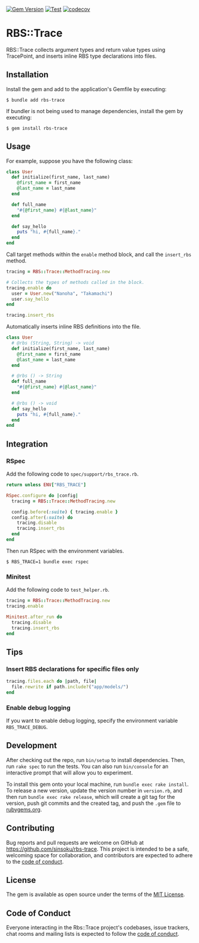 [![Gem Version](https://badge.fury.io/rb/rbs-trace.svg)](https://badge.fury.io/rb/rbs-trace)
[![Test](https://github.com/sinsoku/rbs-trace/actions/workflows/test.yml/badge.svg)](https://github.com/sinsoku/rbs-trace/actions/workflows/test.yml)
[![codecov](https://codecov.io/gh/sinsoku/rbs-trace/graph/badge.svg?token=rEsPe8Quyu)](https://codecov.io/gh/sinsoku/rbs-trace)

# RBS::Trace

RBS::Trace collects argument types and return value types using TracePoint, and inserts inline RBS type declarations into files.

## Installation

Install the gem and add to the application's Gemfile by executing:

    $ bundle add rbs-trace

If bundler is not being used to manage dependencies, install the gem by executing:

    $ gem install rbs-trace

## Usage

For example, suppose you have the following class:

```ruby
class User
  def initialize(first_name, last_name)
    @first_name = first_name
    @last_name = last_name
  end

  def full_name
    "#{@first_name} #{@last_name}"
  end

  def say_hello
    puts "hi, #{full_name}."
  end
end
```

Call target methods within the `enable` method block, and call the `insert_rbs` method.

```ruby
tracing = RBS::Trace::MethodTracing.new

# Collects the types of methods called in the block.
tracing.enable do
  user = User.new("Nanoha", "Takamachi")
  user.say_hello
end

tracing.insert_rbs
```

Automatically inserts inline RBS definitions into the file.

```ruby
class User
  # @rbs (String, String) -> void
  def initialize(first_name, last_name)
    @first_name = first_name
    @last_name = last_name
  end

  # @rbs () -> String
  def full_name
    "#{@first_name} #{@last_name}"
  end

  # @rbs () -> void
  def say_hello
    puts "hi, #{full_name}."
  end
end
```

## Integration

### RSpec

Add the following code to `spec/support/rbs_trace.rb`.

```ruby
return unless ENV["RBS_TRACE"]

RSpec.configure do |config|
  tracing = RBS::Trace::MethodTracing.new

  config.before(:suite) { tracing.enable }
  config.after(:suite) do
    tracing.disable
    tracing.insert_rbs
  end
end
```

Then run RSpec with the environment variables.

```console
$ RBS_TRACE=1 bundle exec rspec
```

### Minitest

Add the following code to `test_helper.rb`.

```ruby
tracing = RBS::Trace::MethodTracing.new
tracing.enable

Minitest.after_run do
  tracing.disable
  tracing.insert_rbs
end
```

## Tips

### Insert RBS declarations for specific files only

```ruby
tracing.files.each do |path, file|
  file.rewrite if path.include?("app/models/")
end
```

### Enable debug logging

If you want to enable debug logging, specify the environment variable `RBS_TRACE_DEBUG`.

## Development

After checking out the repo, run `bin/setup` to install dependencies. Then, run `rake spec` to run the tests. You can also run `bin/console` for an interactive prompt that will allow you to experiment.

To install this gem onto your local machine, run `bundle exec rake install`. To release a new version, update the version number in `version.rb`, and then run `bundle exec rake release`, which will create a git tag for the version, push git commits and the created tag, and push the `.gem` file to [rubygems.org](https://rubygems.org).

## Contributing

Bug reports and pull requests are welcome on GitHub at https://github.com/sinsoku/rbs-trace. This project is intended to be a safe, welcoming space for collaboration, and contributors are expected to adhere to the [code of conduct](https://github.com/sinsoku/rbs-trace/blob/main/CODE_OF_CONDUCT.md).

## License

The gem is available as open source under the terms of the [MIT License](https://opensource.org/licenses/MIT).

## Code of Conduct

Everyone interacting in the Rbs::Trace project's codebases, issue trackers, chat rooms and mailing lists is expected to follow the [code of conduct](https://github.com/sinsoku/rbs-trace/blob/main/CODE_OF_CONDUCT.md).
